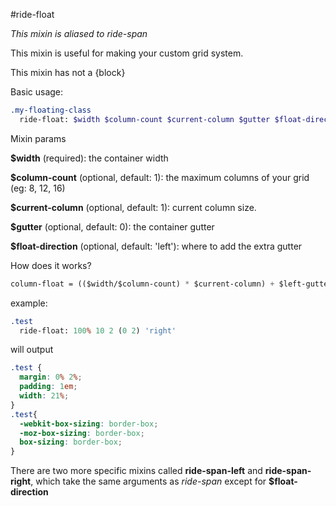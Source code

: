 #ride-float

*This mixin is aliased to ride-span*

This mixin is useful for making your custom grid system.

This mixin has not a {block}

Basic usage:

```sass
.my-floating-class
  ride-float: $width $column-count $current-column $gutter $float-direction
```

Mixin params

**$width** (required): the container width

**$column-count** (optional, default: 1): the maximum columns of your grid (eg: 8, 12, 16)

**$current-column** (optional, default: 1): current column size. 

**$gutter** (optional, default: 0): the container gutter

**$float-direction** (optional, default: 'left'): where to add the extra gutter

How does it works?

```sass
column-float = (($width/$column-count) * $current-column) + $left-gutter + $right-gutter
```

example:

```sass
.test
  ride-float: 100% 10 2 (0 2) 'right'
```

will output

```css
.test {
  margin: 0% 2%;
  padding: 1em;
  width: 21%;
}
.test{
  -webkit-box-sizing: border-box;  
  -moz-box-sizing: border-box;  
  box-sizing: border-box;  
}
```
There are two more specific mixins called **ride-span-left** and  **ride-span-right**, which take the same arguments as  *ride-span* except for **$float-direction**
